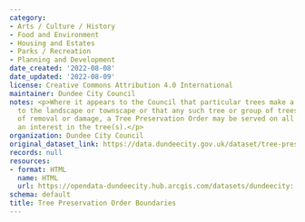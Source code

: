 ```yaml
---
category:
- Arts / Culture / History
- Food and Environment
- Housing and Estates
- Parks / Recreation
- Planning and Development
date_created: '2022-08-08'
date_updated: '2022-08-09'
license: Creative Commons Attribution 4.0 International
maintainer: Dundee City Council
notes: <p>Where it appears to the Council that particular trees make a special contribution
  to the landscape or townscape or that any such tree or group of trees is under threat
  of removal or damage, a Tree Preservation Order may be served on all parties with
  an interest in the tree(s).</p>
organization: Dundee City Council
original_dataset_link: https://data.dundeecity.gov.uk/dataset/tree-preservation-order-boundaries
records: null
resources:
- format: HTML
  name: HTML
  url: https://opendata-dundeecity.hub.arcgis.com/datasets/dundeecity::tpo-boundary/about
schema: default
title: Tree Preservation Order Boundaries
---
```

